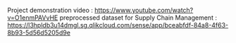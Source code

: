 Project demonstration video : https://www.youtube.com/watch?v=O1enmPAVvHE
preprocessed dataset for Supply Chain Management : https://l3hpldb3u14dmgl.sg.qlikcloud.com/sense/app/bceabfdf-84a8-4f63-8b93-5d56d5205d9e

